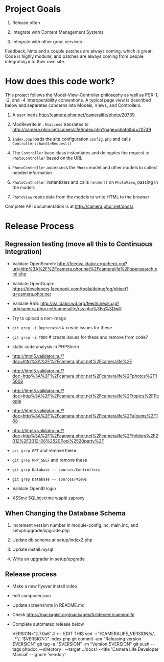 Project Goals
=============

1.  Release often

2.  Integrate with Content Management Systems

3.  Integrate with other great services

Feedback, hints and a couple patches are always coming, which is great. Code is highly modular, and patches are always coming from people integrating into their own site.

How does this code work?
========================

This project follows the Model-View-Controller philosophy as well as PSR-1, -2, and -4 interoperability conventions. A typical page view is described below and separates concerns into Models, Views, and Controllers.

1.  A user loads <http://camera.phor.net/cameralife/photo/20739>

2.  ModRewrite in `.htaccess` translates to <http://camera.phor.net/cameralife/index.php?page=photo&id=20739>

3.  `index.php` loads the site configuration `config.php` and calls `Controller::handleRequest()`

4.  The `Controller` base class instantiates and delegates the request to `PhotoController` based on the URL

5.  `PhotoController` accessess the `Photo` model and other models to collect needed information

6.  `PhotoController` instantiates and calls `render()` on `PhotoView`, passing in the models

7.  `PhotoView` reads data from the models to write HTML to the browser

Complete API documentation is at <http://camera.phor.net/docs/>

Release Process
===============

Regression testing (move all this to Continuous Integration)
------------------------------------------------------------

-   Validate OpenSearch: <http://feedvalidator.org/check.cgi?url=http%3A%2F%2Fcamera.phor.net%2Fcameralife%2Fopensearch.xml.php>

-   Validate OpenGraph: https://developers.facebook.com/tools/debug/og/object?q=camera.phor.net

-   Validate RSS: http://validator.w3.org/feed/check.cgi?url=camera.phor.net/cameralife/rss.php%3Fq%3Dwill

-   Try to upload a non-image

-   `git grep -i Deprecated` # create issues for these

-   `git grep -i TODO` # create issues for these and remove from code?

-   static code analysis in PHPStorm

-   http://html5.validator.nu/?doc=http%3A%2F%2Fcamera.phor.net%2Fcameralife%2F

-   http://html5.validator.nu/?doc=http%3A%2F%2Fcamera.phor.net%2Fcameralife%2Fphotos%2F15608

-   http://html5.validator.nu/?doc=http%3A%2F%2Fcamera.phor.net%2Fcameralife%2Ftopics%2FPeople

-   http://html5.validator.nu/?doc=http%3A%2F%2Fcamera.phor.net%2Fcameralife%2Falbums%2F168

-   http://html5.validator.nu/?doc=http%3A%2F%2Fcamera.phor.net%2Fcameralife%2Ffolders%2F2012%2F2012-06%2520Pool%2520party%2F

-   `git grep GET` and remove these

-   `git grep PHP_SELF` and remove these

-   `git grep Database -- sources/Controllers`

-   `git grep Database -- sources/Views`

-   Validate OpenID login

-   XSSme SQLinjectme wapiti zaproxy

When Changing the Database Schema
---------------------------------

1.  Increment version number in module-config.inc, main.inc, and setup/upgrade/upgrade.php

2.  Update db schema at setup/index2.php

3.  Update install.mysql

4.  Write an upgrader in setup/upgrade

Release process
---------------

-   Make a new flyover install video

-   edit composer.json

-   Update screenshots in README.md

-   Check https://packagist.org/packages/fulldecent/cameralife

-   Complete automated release below

    VERSION='2.7.0a6' # <-- EDIT THIS
    sed -i "/CAMERALIFE_VERSION/s/, '.*'/, '$VERSION'/" index.php
    git commit -am "Releasing version $VERSION"
    git tag -a "$VERSION" -m "Version $VERSION"
    git push --tags
    phpdoc --directory . --target ../docs/ --title 'Camera Life Developer Manual' --ignore 'vendor/'

 
